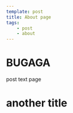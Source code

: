 ```yaml
---
template: post
title: About page
tags:
    - post
    - about
---
```


# BUGAGA
post text page
# another title
